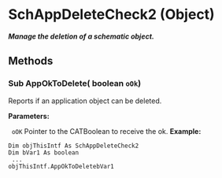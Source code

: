 # SchAppDeleteCheck2 (Object)

**_Manage the deletion of a schematic object._**

## Methods

### Sub **AppOkToDelete**( boolean  `oOk`)

Reports if an application object can be deleted.

**Parameters:**

` oOK`      Pointer to the CATBoolean to receive the ok.
**Example:**

```VBScript
Dim objThisIntf As SchAppDeleteCheck2
Dim bVar1 As boolean
 ...
objThisIntf.AppOkToDeletebVar1

```